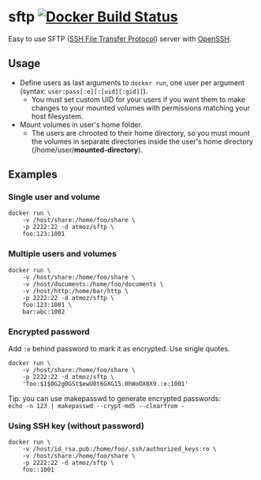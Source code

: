 sftp [![Docker Build Status](http://hubstatus.container42.com/atmoz/sftp)](https://registry.hub.docker.com/u/atmoz/sftp)
====

Easy to use SFTP ([SSH File Transfer Protocol](https://en.wikipedia.org/wiki/SSH_File_Transfer_Protocol)) server with [OpenSSH](https://en.wikipedia.org/wiki/OpenSSH).

Usage
-----

- Define users as last arguments to `docker run`, one user per argument  
  (syntax: `user:pass[:e][:[uid][:gid]]`).
  - You must set custom UID for your users if you want them to make changes to
    your mounted volumes with permissions matching your host filesystem.
- Mount volumes in user's home folder.
  - The users are chrooted to their home directory, so you must mount the
    volumes in separate directories inside the user's home directory
    (/home/user/**mounted-directory**).

Examples
--------

### Single user and volume

```
docker run \
    -v /host/share:/home/foo/share \
    -p 2222:22 -d atmoz/sftp \
    foo:123:1001
```

### Multiple users and volumes

```
docker run \
    -v /host/share:/home/foo/share \
    -v /host/documents:/home/foo/documents \
    -v /host/http:/home/bar/http \
    -p 2222:22 -d atmoz/sftp \
    foo:123:1001 \
    bar:abc:1002
```

### Encrypted password

Add `:e` behind password to mark it as encrypted. Use single quotes.

```
docker run \
    -v /host/share:/home/foo/share \
    -p 2222:22 -d atmoz/sftp \
    'foo:$1$0G2g0GSt$ewU0t6GXG15.0hWoOX8X9.:e:1001'
```

Tip: you can use makepasswd to generate encrypted passwords:  
`echo -n 123 | makepasswd --crypt-md5 --clearfrom -`

### Using SSH key (without password)

```
docker run \
    -v /host/id_rsa.pub:/home/foo/.ssh/authorized_keys:ro \
    -v /host/share:/home/foo/share \
    -p 2222:22 -d atmoz/sftp \
    foo::1001
```
